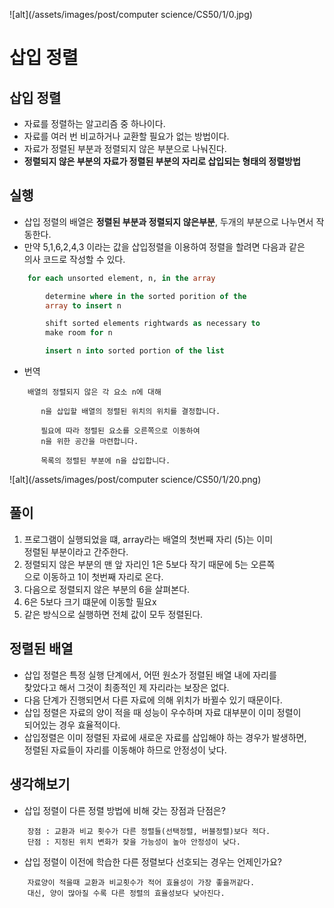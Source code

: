 ![alt](/assets/images/post/computer science/CS50/1/0.jpg)

삽입 정렬
=========

## 삽입 정렬

* 자료를 정렬하는 알고리즘 중 하나이다.
* 자료를 여러 번 비교하거나 교환할 필요가 없는 방법이다.
* 자료가 정렬된 부분과 정렬되지 않은 부분으로 나눠진다.
* **정렬되지 않은 부분의 자료가 정렬된 부분의 자리로 삽입되는 형태의 정렬방법**

## 실행

* 삽입 정렬의 배열은 **정렬된 부분과 정렬되지 않은부분**, 두개의 부분으로 나누면서 작동한다.
* 만약 5,1,6,2,4,3 이라는 값을 삽입정렬을 이용하여 정렬을 할려면 다음과 같은  
  의사 코드로 작성할 수 있다.

```sql
    for each unsorted element, n, in the array

        determine where in the sorted porition of the 
        array to insert n

        shift sorted elements rightwards as necessary to
        make room for n

        insert n into sorted portion of the list

```

* 번역

```
    배열의 정렬되지 않은 각 요소 n에 대해

       n을 삽입할 배열의 정렬된 위치의 위치를 ​​결정합니다.
        
       필요에 따라 정렬된 요소를 오른쪽으로 이동하여
       n을 위한 공간을 마련합니다.

       목록의 정렬된 부분에 n을 삽입합니다.
```

![alt](/assets/images/post/computer science/CS50/1/20.png)


## 풀이

1. 프로그램이 실행되었을 떄, array라는 배열의 첫번째 자리 (5)는 이미   
  정렬된 부분이라고 간주한다.
2. 정렬되지 않은 부분의 맨 앞 자리인 1은 5보다 작기 때문에 5는 오른쪽  
  으로 이동하고 1이 첫번째 자리로 온다.
3. 다음으로 정렬되지 않은 부분의 6을 살펴본다.
4. 6은 5보다 크기 떄문에 이동할 필요x
5. 같은 방식으로 실행하면 전체 값이 모두 정렬된다.

## 정렬된 배열

* 삽입 정렬은 특정 실행 단계에서, 어떤 원소가 정렬된 배열 내에 자리를   
  찾았다고 해서 그것이 최종적인 제 자리라는 보장은 없다.
* 다음 단계가 진행되면서 다른 자료에 의해 위치가 바뀔수 있기 때문이다.
* 삽입 정렬은 자료의 양이 적을 때 성능이 우수하며 자료 대부분이 이미 정렬이  
  되어있는 경우 효율적이다. 
* 삽입정렬은 이미 정렬된 자료에 새로운 자료를 삽입해야 하는 경우가 발생하면,  
  정렬된 자료들이 자리를 이동해야 하므로 안정성이 낮다.

## 생각해보기

* 삽입 정렬이 다른 정렬 방법에 비해 갖는 장점과 단점은?

```
    장점 : 교환과 비교 횟수가 다른 정렬들(선택정렬, 버블정렬)보다 적다.
    단점 : 지정된 위치 변화가 잦을 가능성이 높아 안정성이 낮다.
```

* 삽입 정렬이 이전에 학습한 다른 정렬보다 선호되는 경우는 언제인가요?

```
    자료양이 적을때 교환과 비교횟수가 적어 효율성이 가장 좋을꺼같다.
    대신, 양이 많아질 수록 다른 정렬의 효율성보다 낮아진다.
```

